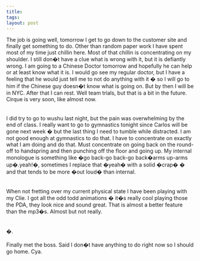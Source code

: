 ```yaml
---
title: 
tags: 
layout: post
---
```

The job is going well, tomorrow I get to go down to the customer site and finally get something to do.  Other than random paper work I have spent most of my time just chillin here.  Most of that chillin is concentrating on my shoulder.  I still don�t have a clue what is wrong with it, but it is defiantly wrong.  I am going to a Chinese Doctor tomorrow and hopefully he can help or at least know what it is.  I would go see my regular doctor, but I have a feeling that he would just tell me to not do anything with it � so I will go to him if the Chinese guy doesn�t know what is going on.  But by then I will be in NYC.  After that I can rest.  Well team trials, but that is a bit in the future.  Cirque is very soon, like almost now.  <br /><br />I did try to go to wushu last night, but the pain was overwhelming by the end of class.  I really want to go to gymnastics tonight since Carlos will be gone next week � but the last thing I need to tumble while distracted.  I am not good enough at gymnastics to do that.  I have to concentrate on exactly what I am doing and do that.  Must concentrate on going back on the round-off to handspring and then punching off the floor and going up.  My internal monologue is something like �go back-go back-go back�arms up-arms up�.yeah!�, sometimes I replace that �yeah� with a solid �crap� � and that tends to be more �out loud� than internal.  <br /><br />When not fretting over my current physical state I have been playing with my Clie.  I got all the odd todd animations � it�s really cool playing those the PDA, they look nice and sound great.  That is almost a better feature than the mp3�s.  Almost but not really.  <br /><br />�.<br /><br />Finally met the boss.  Said I don�t have anything to do right now so I should go home.  Cya.
